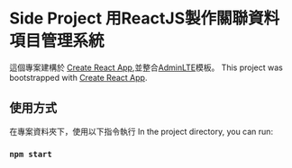 # Side Project 用ReactJS製作關聯資料項目管理系統

這個專案建構於 [Create React App](https://github.com/facebook/create-react-app),並整合[AdminLTE](https://adminlte.io/)模板。
This project was bootstrapped with [Create React App](https://github.com/facebook/create-react-app).

## 使用方式

在專案資料夾下，使用以下指令執行
In the project directory, you can run:

### `npm start`